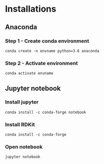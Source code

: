 # Installations
## Anaconda

### Step 1 - Create conda environment

```conda create -n envname python=3.6 anaconda```

### Step 2 - Activate environment

```conda activate envname```

## Jupyter notebook

### Install jupyter

```conda install -c conda-forge notebook```

### Install RDKit

```conda install -c conda-forge ```

### Open notebook

```jupyter notebook```
